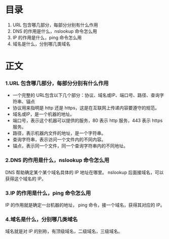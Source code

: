 # 目录
1. URL 包含哪几部分，每部分分别有什么作用
2. DNS 的作用是什么，nslookup 命令怎么用
3. IP 的作用是什么，ping 命令怎么用
4. 域名是什么，分别哪几类域名

# 正文

### 1.URL 包含哪几部分，每部分分别有什么作用

* 一个完整的 URL包含以下几个部分：协议、域名或IP、端口号、路径、查询字符串、锚点
* 协议用来指明是 http 还是 https，这是在互联网上传递内容要遵守的规范。
* 域名或IP，是一个机器的地址。
* 端口号，表示这个机器可以提供的服务，80 表示 http 服务，443 表示 https 服务。
* 路径，表示机器内文件的地址，是一个字符串。
* 查询字符串，表示访问一个文件内的不同内容。
* 锚点，表示同一个文件，同一个查询字符串内的不同地址。

### 2.DNS 的作用是什么，nslookup 命令怎么用

DNS 帮助确定某个某个域名具体的 IP 地址在哪里。
nslookup 后面接域名，可以获得这个域名的 IP。

### 3.IP 的作用是什么，ping 命令怎么用

IP 的作用就是确定一台机器的地址，
ping 命令，接一个域名，获得其对应的 IP。

### 4.域名是什么，分别哪几类域名

域名就是对 IP 的别称，有顶级域名，二级域名，三级域名。
